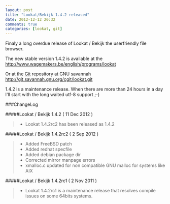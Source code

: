 ```yaml
---
layout: post
title: "Lookat/Bekijk 1.4.2 released"
date: 2012-12-12 20:32
comments: true
categories: [lookat, git]
---
```

Finaly a long overdue release of Lookat / Bekijk the userfriendly file browser.

The new stable version 1.4.2 is available at the <a href="http://www.wagemakers.be/english/programs/lookat">http://www.wagemakers.be/english/programs/lookat</a> 

Or at the <a href="http://git-scm.com/">Git</a> repository at GNU savannah <a href="http://git.savannah.gnu.org/cgit/lookat.git">http://git.savannah.gnu.org/cgit/lookat.git</a>


1.4.2 is a maintenance release. When there are more than 24 hours in a day I'll start with the long waited utf-8 support ;-)


###ChangeLog

#####Lookat / Bekijk 1.4.2     ( 11 Dec 2012 )

> * Lookat 1.4.2rc2 has been released as 1.4.2</li>

#####Lookat / Bekijk 1.4.2rc2  ( 2 Sep 2012 )
> 
> * Added FreeBSD patch
> * Added redhat specfile
> * Added debian package dir
> * Corrected mirror manpage errors
> * xmalloc.c updated for non compatible GNU malloc for systems like AIX 
 
#####Lookat / Bekijk 1.4.2rc1  ( 2 Nov 2011 )
> * Lookat 1.4.2rc1 is a maintenance release that resolves compile issues on some 64bits systems.
